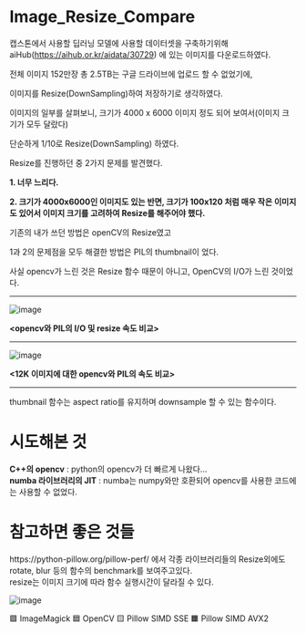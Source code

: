 # Image_Resize_Compare

캡스톤에서 사용할 딥러닝 모델에 사용할 데이터셋을 구축하기위해 
aiHub(https://aihub.or.kr/aidata/30729) 에 있는 이미지를 다운로드하였다.

전체 이미지 152만장 총 2.5TB는 구글 드라이브에 업로드 할 수 없었기에,

이미지를 Resize(DownSampling)하여 저장하기로 생각하였다.

이미지의 일부를 살펴보니, 크기가 4000 x 6000 이미지 정도 되어 보여서(이미지 크기가 모두 달랐다)

단순하게 1/10로 Resize(DownSampling) 하였다.

Resize를 진행하던 중 2가지 문제를 발견했다.

**1. 너무 느리다.**

**2. 크기가 4000x6000인 이미지도 있는 반면, 크기가 100x120 처럼 매우 작은 이미지도 있어서 이미지 크기를 고려하여 Resize를 해주어야 했다.**


기존의 내가 쓰던 방법은 openCV의 Resize였고

1과 2의 문제점을 모두 해결한 방법은 PIL의 thumbnail이 었다.

사실 opencv가 느린 것은 Resize 함수 때문이 아니고, OpenCV의 I/O가 느린 것이었다.

<hr>

![image](https://user-images.githubusercontent.com/80030558/159714515-e4f620bd-1c67-445a-9dde-ac9e13d7b356.png)

**<opencv와 PIL의 I/O 및 resize 속도 비교>**

<hr>

![image](https://user-images.githubusercontent.com/80030558/158776187-bba218e9-89a9-45a1-9438-f2f82dcba475.png)

**<12K 이미지에 대한 opencv와 PIL의 속도 비교>**

<hr>

thumbnail 함수는 aspect ratio를 유지하며 downsample 할 수 있는 함수이다.


<h1>시도해본 것</h1> 

**C++의 opencv** : python의 opencv가 더 빠르게 나왔다... <br>
**numba 라이브러리의 JIT** : numba는 numpy와만 호환되어 opencv를 사용한 코드에는 사용할 수 없었다.

<h1>참고하면 좋은 것들</h1>
https://python-pillow.org/pillow-perf/ 에서 각종 라이브러리들의 Resize외에도 rotate, blur 등의 함수의 benchmark를 보여주고있다.<br>
resize는 이미지 크기에 따라 함수 실행시간이 달라질 수 있다.

![image](https://user-images.githubusercontent.com/80030558/158916173-fcf8e675-e982-41eb-9d5f-0c5884be34d8.png)

🟪 ImageMagick
🟦 OpenCV
🟨 Pillow SIMD SSE
🟧 Pillow SIMD AVX2


